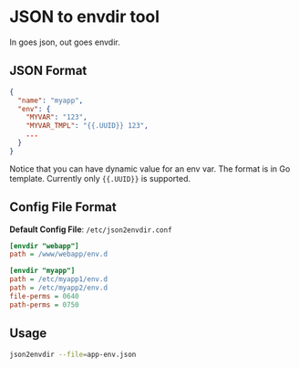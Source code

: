 # JSON to envdir tool

In goes json, out goes envdir.

## JSON Format

```json
{
  "name": "myapp",
  "env": {
    "MYVAR": "123",
    "MYVAR_TMPL": "{{.UUID}} 123",
    ...
  }
}
```

Notice that you can have dynamic value for an env var. The format is in Go template. Currently only `{{.UUID}}` is supported.

## Config File Format

**Default Config File**: `/etc/json2envdir.conf`

```ini
[envdir "webapp"]
path = /www/webapp/env.d

[envdir "myapp"]
path = /etc/myapp1/env.d
path = /etc/myapp2/env.d
file-perms = 0640
path-perms = 0750
```

## Usage

```bash
json2envdir --file=app-env.json
```

